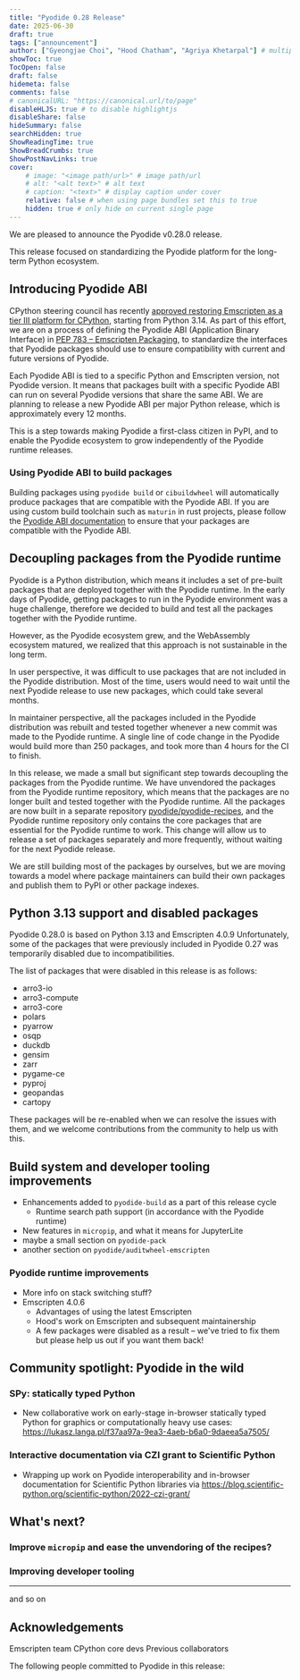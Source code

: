 ```yaml
---
title: "Pyodide 0.28 Release"
date: 2025-06-30
draft: true
tags: ["announcement"]
author: ["Gyeongjae Choi", "Hood Chatham", "Agriya Khetarpal"] # multiple authors
showToc: true
TocOpen: false
draft: false
hidemeta: false
comments: false
# canonicalURL: "https://canonical.url/to/page"
disableHLJS: true # to disable highlightjs
disableShare: false
hideSummary: false
searchHidden: true
ShowReadingTime: true
ShowBreadCrumbs: true
ShowPostNavLinks: true
cover:
    # image: "<image path/url>" # image path/url
    # alt: "<alt text>" # alt text
    # caption: "<text>" # display caption under cover
    relative: false # when using page bundles set this to true
    hidden: true # only hide on current single page
---
```


We are pleased to announce the Pyodide v0.28.0 release.

This release focused on standardizing the Pyodide platform for the long-term Python ecosystem.

## Introducing Pyodide ABI

CPython steering council has recently [approved restoring Emscripten as a tier III platform for CPython](https://github.com/python/steering-council/issues/256), starting from Python 3.14.
As part of this effort, we are on a process of defining the Pyodide ABI (Application Binary Interface) in [PEP 783 – Emscripten Packaging](https://peps.python.org/pep-0776/), to standardize
the interfaces that Pyodide packages should use to ensure compatibility with current and future versions of Pyodide.

Each Pyodide ABI is tied to a specific Python and Emscripten version, not Pyodide version.
It means that packages built with a specific Pyodide ABI can run on several Pyodide versions that share the same ABI.
We are planning to release a new Pyodide ABI per major Python release, which is approximately every 12 months.

This is a step towards making Pyodide a first-class citizen in PyPI, and to enable the Pyodide ecosystem to grow independently of the Pyodide runtime releases.

### Using Pyodide ABI to build packages

Building packages using `pyodide build` or `cibuildwheel` will automatically produce packages that are compatible with the Pyodide ABI.
If you are using custom build toolchain such as `maturin` in rust projects, please follow the [Pyodide ABI documentation](https://github.com/pyodide/pyodide/blob/main/docs/development/abi.md)
to ensure that your packages are compatible with the Pyodide ABI.

## Decoupling packages from the Pyodide runtime

Pyodide is a Python distribution, which means it includes a set of pre-built packages that are deployed together with the Pyodide runtime.
In the early days of Pyodide, getting packages to run in the Pyodide environment was a huge challenge, therefore we decided to build and test all the packages together with the Pyodide runtime.

However, as the Pyodide ecosystem grew, and the WebAssembly ecosystem matured, we realized that this approach is not sustainable in the long term.

In user perspective, it was difficult to use packages that are not included in the Pyodide distribution.
Most of the time, users would need to wait until the next Pyodide release to use new packages, which could take several months.

In maintainer perspective, all the packages included in the Pyodide distribution was rebuilt and tested together whenever a new commit was made to the Pyodide runtime.
A single line of code change in the Pyodide would build more than 250 packages, and took more than 4 hours for the CI to finish.

In this release, we made a small but significant step towards decoupling the packages from the Pyodide runtime.
We have unvendored the packages from the Pyodide runtime repository, which means that the packages are no longer built and tested together with the Pyodide runtime.
All the packages are now built in a separate repository [pyodide/pyodide-recipes](https://github.com/pyodide/pyodide-recipes),
and the Pyodide runtime repository only contains the core packages that are essential for the Pyodide runtime to work.
This change will allow us to release a set of packages separately and more frequently, without waiting for the next Pyodide release.

We are still building most of the packages by ourselves, but we are moving towards a model where package maintainers can build their own packages and publish them to PyPI or other package indexes.

## Python 3.13 support and disabled packages

Pyodide 0.28.0 is based on Python 3.13 and Emscripten 4.0.9 Unfortunately, some of the packages that were previously included in Pyodide 0.27 was temporarily disabled due to incompatibilities.

The list of packages that were disabled in this release is as follows:

- arro3-io
- arro3-compute
- arro3-core
- polars
- pyarrow
- osqp
- duckdb
- gensim
- zarr
- pygame-ce
- pyproj
- geopandas
- cartopy

These packages will be re-enabled when we can resolve the issues with them, and we welcome contributions from the community to help us with this.

## Build system and developer tooling improvements

- Enhancements added to `pyodide-build` as a part of this release cycle
  - Runtime search path support (in accordance with the Pyodide runtime)
- New features in `micropip`, and what it means for JupyterLite
- maybe a small section on `pyodide-pack`
- another section on `pyodide/auditwheel-emscripten`

### Pyodide runtime improvements

- More info on stack switching stuff?
- Emscripten 4.0.6
  - Advantages of using the latest Emscripten
  - Hood's work on Emscripten and subsequent maintainership
  - A few packages were disabled as a result – we've tried to fix them but please help us out if you want them back!

## Community spotlight: Pyodide in the wild

### SPy: statically typed Python

- New collaborative work on early-stage in-browser statically typed Python for graphics or computationally heavy use cases:
https://lukasz.langa.pl/f37aa97a-9ea3-4aeb-b6a0-9daeea5a7505/

### Interactive documentation via CZI grant to Scientific Python

- Wrapping up work on Pyodide interoperability and in-browser documentation for Scientific Python libraries via https://blog.scientific-python.org/scientific-python/2022-czi-grant/

## What's next?

### Improve `micropip` and ease the unvendoring of the recipes?

### Improving developer tooling

---

and so on

## Acknowledgements

Emscripten team
CPython core devs
Previous collaborators

The following people committed to Pyodide in this release:
